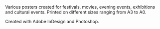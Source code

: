 Various posters created for festivals, movies, evening events, exhibitions and cultural events. Printed on different sizes ranging from A3 to A0. 

Created with Adobe InDesign and Photoshop.